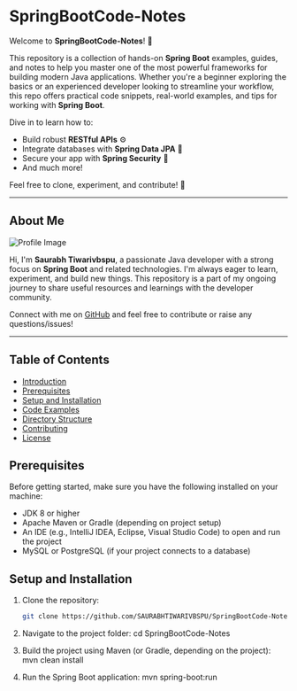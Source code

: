 # SpringBootCode-Notes

Welcome to **SpringBootCode-Notes**! 🎉

This repository is a collection of hands-on **Spring Boot** examples, guides, and notes to help you master one of the most powerful frameworks for building modern Java applications. Whether you're a beginner exploring the basics or an experienced developer looking to streamline your workflow, this repo offers practical code snippets, real-world examples, and tips for working with **Spring Boot**. 

Dive in to learn how to:
- Build robust **RESTful APIs** ⚙️
- Integrate databases with **Spring Data JPA** 💾
- Secure your app with **Spring Security** 🔐
- And much more!

Feel free to clone, experiment, and contribute! 🚀

---

## About Me

![Profile Image](assets/profile.jpg)  <!-- Make sure this path is correct -->

Hi, I'm **Saurabh Tiwarivbspu**, a passionate Java developer with a strong focus on **Spring Boot** and related technologies. I'm always eager to learn, experiment, and build new things. This repository is a part of my ongoing journey to share useful resources and learnings with the developer community.

Connect with me on [GitHub](https://github.com/SAURABHTIWARIVBSPU) and feel free to contribute or raise any questions/issues!

---

## Table of Contents
- [Introduction](#introduction)
- [Prerequisites](#prerequisites)
- [Setup and Installation](#setup-and-installation)
- [Code Examples](#code-examples)
- [Directory Structure](#directory-structure)
- [Contributing](#contributing)
- [License](#license)

## Prerequisites
Before getting started, make sure you have the following installed on your machine:

- JDK 8 or higher
- Apache Maven or Gradle (depending on project setup)
- An IDE (e.g., IntelliJ IDEA, Eclipse, Visual Studio Code) to open and run the project
- MySQL or PostgreSQL (if your project connects to a database)

## Setup and Installation
1. Clone the repository:
   ```bash
   git clone https://github.com/SAURABHTIWARIVBSPU/SpringBootCode-Notes.git
2. Navigate to the project folder:
cd SpringBootCode-Notes

3. Build the project using Maven (or Gradle, depending on the project):
   mvn clean install

4. Run the Spring Boot application:
   mvn spring-boot:run

   


